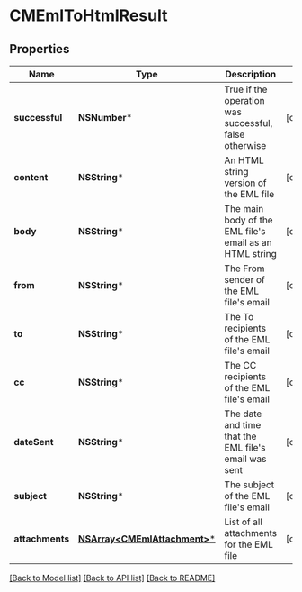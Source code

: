 # CMEmlToHtmlResult

## Properties
Name | Type | Description | Notes
------------ | ------------- | ------------- | -------------
**successful** | **NSNumber*** | True if the operation was successful, false otherwise | [optional] 
**content** | **NSString*** | An HTML string version of the EML file | [optional] 
**body** | **NSString*** | The main body of the EML file&#39;s email as an HTML string | [optional] 
**from** | **NSString*** | The From sender of the EML file&#39;s email | [optional] 
**to** | **NSString*** | The To recipients of the EML file&#39;s email | [optional] 
**cc** | **NSString*** | The CC recipients of the EML file&#39;s email | [optional] 
**dateSent** | **NSString*** | The date and time that the EML file&#39;s email was sent | [optional] 
**subject** | **NSString*** | The subject of the EML file&#39;s email | [optional] 
**attachments** | [**NSArray&lt;CMEmlAttachment&gt;***](CMEmlAttachment.md) | List of all attachments for the EML file | [optional] 

[[Back to Model list]](../README.md#documentation-for-models) [[Back to API list]](../README.md#documentation-for-api-endpoints) [[Back to README]](../README.md)



